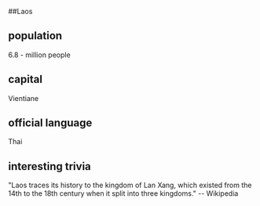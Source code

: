 ##Laos
## population
6.8 - million people

## capital
Vientiane

 
## official language
Thai

## interesting trivia
"Laos traces its history to the kingdom of Lan Xang, which existed from the 14th to the 18th century when it split into three kingdoms." -- Wikipedia


